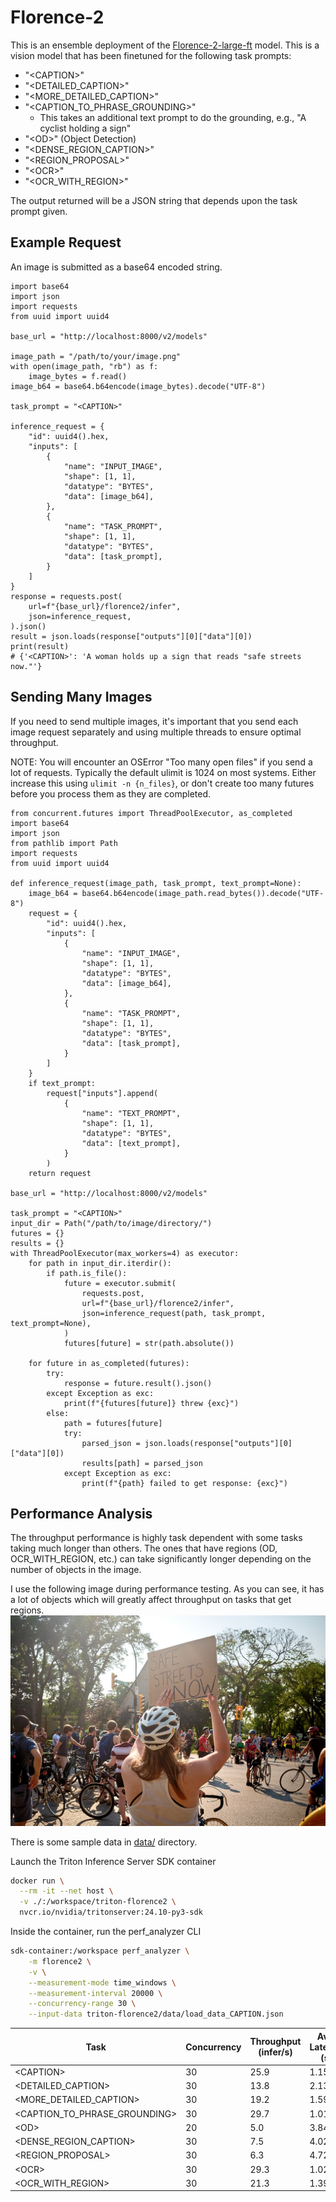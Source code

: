 # Florence-2
This is an ensemble deployment of the [Florence-2-large-ft](https://huggingface.co/mrhendrey/Florence-2-large-ft-safetensors) model. This is a vision model that has
been finetuned for the following task prompts:

* "\<CAPTION>"
* "<DETAILED_CAPTION>"
* "<MORE_DETAILED_CAPTION>"
* "<CAPTION_TO_PHRASE_GROUNDING>"
  * This takes an additional text prompt to do the grounding, e.g., "A cyclist holding a sign"
* "\<OD>" (Object Detection)
* "<DENSE_REGION_CAPTION>"
* "<REGION_PROPOSAL>"
* "\<OCR>"
* "<OCR_WITH_REGION>"

The output returned will be a JSON string that depends upon the task prompt given.

## Example Request
An image is submitted as a base64 encoded string.

```
import base64
import json
import requests
from uuid import uuid4

base_url = "http://localhost:8000/v2/models"

image_path = "/path/to/your/image.png"
with open(image_path, "rb") as f:
    image_bytes = f.read()
image_b64 = base64.b64encode(image_bytes).decode("UTF-8")

task_prompt = "<CAPTION>"

inference_request = {
    "id": uuid4().hex,
    "inputs": [
        {
            "name": "INPUT_IMAGE",
            "shape": [1, 1],
            "datatype": "BYTES",
            "data": [image_b64],
        },
        {
            "name": "TASK_PROMPT",
            "shape": [1, 1],
            "datatype": "BYTES",
            "data": [task_prompt],
        }
    ]
}
response = requests.post(
    url=f"{base_url}/florence2/infer",
    json=inference_request,
).json()
result = json.loads(response["outputs"][0]["data"][0])
print(result)
# {'<CAPTION>': 'A woman holds up a sign that reads "safe streets now."'}
```

## Sending Many Images
If you need to send multiple images, it's important that you send each image request
separately and using multiple threads to ensure optimal throughput.

NOTE: You will encounter an OSError "Too many open files" if you send a lot of
requests. Typically the default ulimit is 1024 on most systems. Either increase this
using `ulimit -n {n_files}`, or don't create too many futures before you process them
as they are completed.

```
from concurrent.futures import ThreadPoolExecutor, as_completed
import base64
import json
from pathlib import Path
import requests
from uuid import uuid4

def inference_request(image_path, task_prompt, text_prompt=None):
    image_b64 = base64.b64encode(image_path.read_bytes()).decode("UTF-8")
    request = {
        "id": uuid4().hex,
        "inputs": [
            {
                "name": "INPUT_IMAGE",
                "shape": [1, 1],
                "datatype": "BYTES",
                "data": [image_b64],
            },
            {
                "name": "TASK_PROMPT",
                "shape": [1, 1],
                "datatype": "BYTES",
                "data": [task_prompt],
            }
        ]
    }
    if text_prompt:
        request["inputs"].append(
            {
                "name": "TEXT_PROMPT",
                "shape": [1, 1],
                "datatype": "BYTES",
                "data": [text_prompt],
            }
        )
    return request

base_url = "http://localhost:8000/v2/models"

task_prompt = "<CAPTION>"
input_dir = Path("/path/to/image/directory/")
futures = {}
results = {}
with ThreadPoolExecutor(max_workers=4) as executor:
    for path in input_dir.iterdir():
        if path.is_file():
            future = executor.submit(
                requests.post,
                url=f"{base_url}/florence2/infer",
                json=inference_request(path, task_prompt, text_prompt=None),
            )
            futures[future] = str(path.absolute())
    
    for future in as_completed(futures):
        try:
            response = future.result().json()
        except Exception as exc:
            print(f"{futures[future]} threw {exc}")
        else:
            path = futures[future]
            try:
                parsed_json = json.loads(response["outputs"][0]["data"][0])
                results[path] = parsed_json
            except Exception as exc:
                print(f"{path} failed to get response: {exc}")

```

## Performance Analysis
The throughput performance is highly task dependent with some tasks taking much longer
than others. The ones that have regions (OD, OCR_WITH_REGION, etc.) can take
significantly longer depending on the number of objects in the image.

I use the following image during performance testing. As you can see, it has a lot of objects which will greatly affect throughput on tasks that get regions.
![Bike Protest](../data/July_30_Bike_Protest_crowd_-_safe_streets_now.jpg)

There is some sample data in [data/](../data/) directory. 

Launch the Triton Inference Server SDK container 

```sh
docker run \
  --rm -it --net host \
  -v ./:/workspace/triton-florence2 \
  nvcr.io/nvidia/tritonserver:24.10-py3-sdk
```

Inside the container, run the perf_analyzer CLI

```sh
sdk-container:/workspace perf_analyzer \
    -m florence2 \
    -v \
    --measurement-mode time_windows \
    --measurement-interval 20000 \
    --concurrency-range 30 \
    --input-data triton-florence2/data/load_data_CAPTION.json
```

| Task | Concurrency | Throughput (infer/s) | Ave. Latency (s) |
| ---- | ----------- | -------------------- | ------------ |
| \<CAPTION> | 30 | 25.9 | 1.15 |
| \<DETAILED_CAPTION> | 30 | 13.8 | 2.13 |
| \<MORE_DETAILED_CAPTION> | 30 | 19.2 | 1.59 |
| \<CAPTION_TO_PHRASE_GROUNDING> | 30 | 29.7 | 1.01 |
| \<OD> | 20 | 5.0 | 3.84 |
| \<DENSE_REGION_CAPTION> | 30 | 7.5 | 4.02 |
| \<REGION_PROPOSAL> | 30 | 6.3 | 4.72 |
| \<OCR> | 30 | 29.3 | 1.02 |
| \<OCR_WITH_REGION> | 30 | 21.3 | 1.39 |

